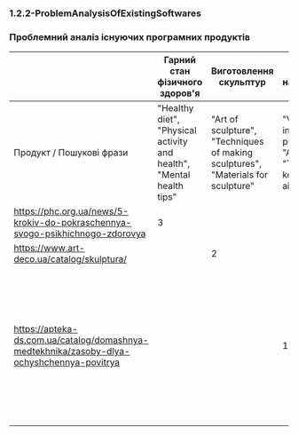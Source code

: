 ﻿### 1.2.2-ProblemAnalysisOfExistingSoftwares

### Проблемний аналіз існуючих програмних продуктів

| | Гарний стан фізичного здоров'я| Виготовлення скульптур | Чистота повітря навколишьного середовища | Тип ліцензії | Примітка |
|---|------------------------------|------------------------|------------------------------------------|--------------|----------|
|Продукт / Пошукові фрази|"Healthy diet", "Physical activity and health", "Mental health tips"|"Art of sculpture", "Techniques of making sculptures", "Materials for sculpture"|"Ventilation and indoor air purification", "Air purifiers", "Tips for keeping clean air"|||
|https://phc.org.ua/news/5-krokiv-do-pokraschennya-svogo-psikhichnogo-zdorovya|3|||Shareware
|https://www.art-deco.ua/catalog/skulptura/||2||Shareware|
|https://apteka-ds.com.ua/catalog/domashnya-medtekhnika/zasoby-dlya-ochyshchennya-povitrya|||1|Shareware| These tools will not fully help clean the air, because it also depends on other factors that we cannot influence |
